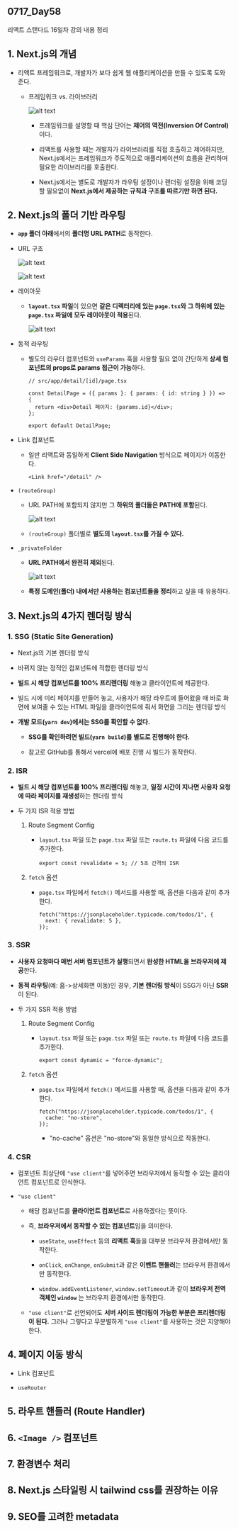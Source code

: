 ## 0717_Day58

리액트 스탠다드 16일차 강의 내용 정리

## 1. Next.js의 개념

- 리액트 프레임워크로, 개발자가 보다 쉽게 웹 애플리케이션을 만들 수 있도록 도와준다.

  - 프레임워크 vs. 라이브러리

    ![alt text](https://teamsparta.notion.site/image/https%3A%2F%2Fprod-files-secure.s3.us-west-2.amazonaws.com%2F83c75a39-3aba-4ba4-a792-7aefe4b07895%2Fdfefd765-c2d8-4ef1-84a2-385753944636%2FUntitled.png?table=block&id=a6971072-c5f3-4d23-82d3-b83a4b13a4f8&spaceId=83c75a39-3aba-4ba4-a792-7aefe4b07895&width=700&userId=&cache=v2)

    - 프레임워크를 설명할 때 핵심 단어는 **제어의 역전(Inversion Of Control)** 이다.

    - 리액트를 사용할 때는 개발자가 라이브러리를 직접 호출하고 제어하지만, Next.js에서는 프레임워크가 주도적으로 애플리케이션의 흐름을 관리하며 필요한 라이브러리를 호출한다.

    - Next.js에서는 별도로 개발자가 라우팅 설정이나 렌더링 설정을 위해 코딩할 필요없이 **Next.js에서 제공하는 규칙과 구조를 따르기만 하면 된다.**

## 2. Next.js의 폴더 기반 라우팅

- **`app` 폴더 아래**에서의 **폴더명 URL PATH**로 동작한다.

- URL 구조

  ![alt text](https://teamsparta.notion.site/image/https%3A%2F%2Fprod-files-secure.s3.us-west-2.amazonaws.com%2F83c75a39-3aba-4ba4-a792-7aefe4b07895%2Fccc90ddf-4a82-494f-a153-ad4037dc7925%2FUntitled.png?table=block&id=4870317f-e7b3-4249-8031-599c2db143b1&spaceId=83c75a39-3aba-4ba4-a792-7aefe4b07895&width=1200&userId=&cache=v2)

  ![alt text](https://teamsparta.notion.site/image/https%3A%2F%2Fprod-files-secure.s3.us-west-2.amazonaws.com%2F83c75a39-3aba-4ba4-a792-7aefe4b07895%2F9eabb60a-2a73-46e7-b2f2-d6ee9a20f397%2FUntitled.png?table=block&id=9f5af859-5a88-4d68-bfd7-29afba3cc1c2&spaceId=83c75a39-3aba-4ba4-a792-7aefe4b07895&width=1200&userId=&cache=v2)

- 레이아웃

  - **`layout.tsx` 파일**이 있으면 **같은 디렉터리에 있는 `page.tsx`와 그 하위에 있는 `page.tsx` 파일에 모두 레이아웃이 적용**된다.

    ![alt text](https://teamsparta.notion.site/image/https%3A%2F%2Fprod-files-secure.s3.us-west-2.amazonaws.com%2F83c75a39-3aba-4ba4-a792-7aefe4b07895%2Fe01cb5b4-fc82-412f-9909-ac6e4d6a383d%2FUntitled.png?table=block&id=c2a8fd2f-22d4-43fc-b8bc-39f0042bd6b0&spaceId=83c75a39-3aba-4ba4-a792-7aefe4b07895&width=1000&userId=&cache=v2)

- 동적 라우팅

  - 별도의 라우터 컴포넌트와 `useParams` 훅을 사용할 필요 없이 간단하게 **상세 컴포넌트의 props로 params 접근이 가능**하다.

    ```tsx
    // src/app/detail/[id]/page.tsx

    const DetailPage = ({ params }: { params: { id: string } }) => {
      return <div>Detail 페이지: {params.id}</div>;
    };

    export default DetailPage;
    ```

- Link 컴포넌트

  - 일반 리액트와 동일하게 **Client Side Navigation** 방식으로 페이지가 이동한다.

    ```tsx
    <Link href="/detail" />
    ```

- `(routeGroup)`

  - URL PATH에 포함되지 않지만 그 **하위의 폴더들은 PATH에 포함**된다.

    ![alt text](https://teamsparta.notion.site/image/https%3A%2F%2Fprod-files-secure.s3.us-west-2.amazonaws.com%2F83c75a39-3aba-4ba4-a792-7aefe4b07895%2F8caa05b9-8cc3-4a47-9e0c-ea7cb007c039%2FUntitled.png?table=block&id=57c48771-2afc-499c-b311-063728838c55&spaceId=83c75a39-3aba-4ba4-a792-7aefe4b07895&width=1000&userId=&cache=v2)

  - `(routeGroup)` 폴더별로 **별도의 `layout.tsx`를 가질 수 있다.**

- `_privateFolder`

  - **URL PATH에서 완전히 제외**된다.

    ![alt text](https://teamsparta.notion.site/image/https%3A%2F%2Fprod-files-secure.s3.us-west-2.amazonaws.com%2F83c75a39-3aba-4ba4-a792-7aefe4b07895%2Fd33243aa-9d5c-4be5-bbb6-abb5b06710e8%2FUntitled.png?table=block&id=3fac5af4-8b6b-4a64-87ce-88dd67c28923&spaceId=83c75a39-3aba-4ba4-a792-7aefe4b07895&width=1000&userId=&cache=v2)

  - **특정 도메인(폴더) 내에서만 사용하는 컴포넌트들을 정리**하고 싶을 때 유용하다.

## 3. Next.js의 4가지 렌더링 방식

### 1. SSG (Static Site Generation)

- Next.js의 기본 렌더링 방식

- 바뀌지 않는 정적인 컴포넌트에 적합한 렌더링 방식

- **빌드 시 해당 컴포넌트를 100% 프리렌더링** 해놓고 클라이언트에 제공한다.

- 빌드 시에 미리 페이지를 만들어 놓고, 사용자가 해당 라우트에 들어왔을 때 바로 화면에 보여줄 수 있는 HTML 파일을 클라이언트에 줘서 화면을 그리는 렌더링 방식

- **개발 모드(`yarn dev`)에서는 SSG를 확인할 수 없다.**

  - **SSG를 확인하려면 빌드(`yarn build`)를 별도로 진행해야 한다.**

  - 참고로 GitHub를 통해서 vercel에 배포 진행 시 빌드가 동작한다.

### 2. ISR

- **빌드 시 해당 컴포넌트를 100% 프리렌더링** 해놓고, **일정 시간이 지나면 사용자 요청에 따라 페이지를 재생성**하는 렌더링 방식

- 두 가지 ISR 적용 방법

  1. Route Segment Config

     - `layout.tsx` 파일 또는 `page.tsx` 파일 또는 `route.ts` 파일에 다음 코드를 추가한다.

       ```tsx
       export const revalidate = 5; // 5초 간격의 ISR
       ```

  2. `fetch` 옵션

     - `page.tsx` 파일에서 `fetch()` 메서드를 사용할 때, 옵션을 다음과 같이 추가한다.

       ```tsx
       fetch("https://jsonplaceholder.typicode.com/todos/1", {
         next: { revalidate: 5 },
       });
       ```

### 3. SSR

- **사용자 요청마다 매번 서버 컴포넌트가 실행**되면서 **완성한 HTML을 브라우저에 제공**한다.

- **동적 라우팅**(예: 홈->상세화면 이동)인 경우, **기본 렌더링 방식**이 SSG가 아닌 **SSR**이 된다.

- 두 가지 SSR 적용 방법

  1. Route Segment Config

     - `layout.tsx` 파일 또는 `page.tsx` 파일 또는 `route.ts` 파일에 다음 코드를 추가한다.

       ```tsx
       export const dynamic = "force-dynamic";
       ```

  2. `fetch` 옵션

     - `page.tsx` 파일에서 `fetch()` 메서드를 사용할 때, 옵션을 다음과 같이 추가한다.

       ```tsx
       fetch("https://jsonplaceholder.typicode.com/todos/1", {
         cache: "no-store",
       });
       ```

       - "no-cache" 옵션은 "no-store"와 동일한 방식으로 작동한다.

### 4. CSR

- 컴포넌트 최상단에 `"use client"`를 넣어주면 브라우저에서 동작할 수 있는 클라이언트 컴포넌트로 인식한다.

- `"use client"`

  - 해당 컴포넌트를 **클라이언트 컴포넌트**로 사용하겠다는 뜻이다.

  - 즉, **브라우저에서 동작할 수 있는 컴포넌트**임을 의미한다.

    - `useState`, `useEffect` 등의 **리액트 훅**들을 대부분 브라우저 환경에서만 동작한다.

    - `onClick`, `onChange`, `onSubmit`과 같은 **이벤트 핸들러**는 브라우저 환경에서만 동작한다.

    - `window.addEventListener`, `window.setTimeout`과 같이 **브라우저 전역 객체인 `window`** 는 브라우저 환경에서만 동작한다.

  - `"use client"`로 선언되어도 **서버 사이드 렌더링이 가능한 부분은 프리렌더링이 된다.** 그러나 그렇다고 무분별하게 `"use client"`를 사용하는 것은 지양해야 한다.

## 4. 페이지 이동 방식

- Link 컴포넌트

- `useRouter`

## 5. 라우트 핸들러 (Route Handler)

## 6. `<Image />` 컴포넌트

## 7. 환경변수 처리

## 8. Next.js 스타일링 시 tailwind css를 권장하는 이유

## 9. SEO를 고려한 metadata
